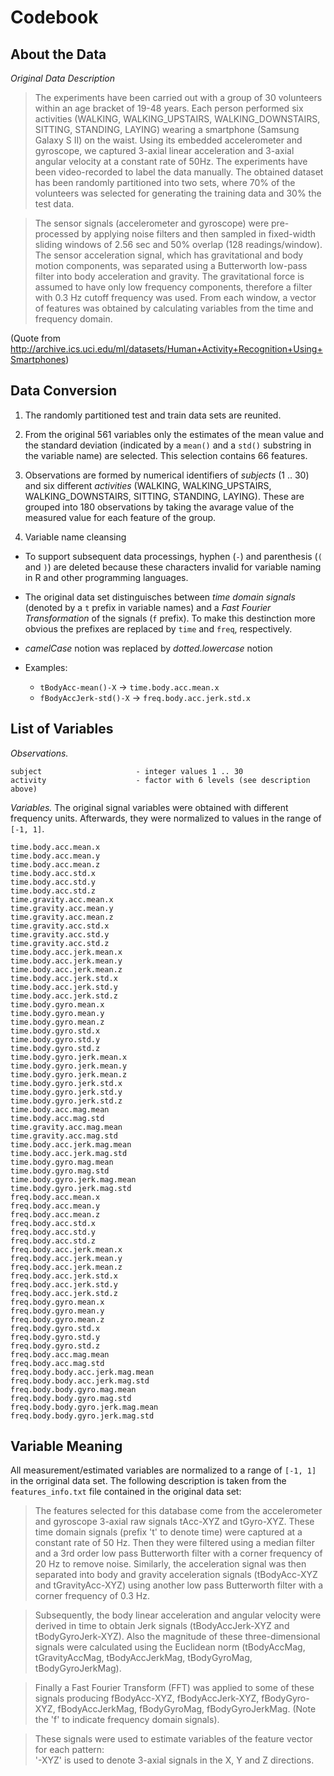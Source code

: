 # Codebook

## About the Data

*Original Data Description*

>The experiments have been carried out with a group of 30 volunteers within an age bracket of 19-48 years. Each person performed six activities (WALKING, WALKING_UPSTAIRS, WALKING_DOWNSTAIRS, SITTING, STANDING, LAYING) wearing a smartphone (Samsung Galaxy S II) on the waist. Using its embedded accelerometer and gyroscope, we captured 3-axial linear acceleration and 3-axial angular velocity at a constant rate of 50Hz. The experiments have been video-recorded to label the data manually. The obtained dataset has been randomly partitioned into two sets, where 70% of the volunteers was selected for generating the training data and 30% the test data. 

>The sensor signals (accelerometer and gyroscope) were pre-processed by applying noise filters and then sampled in fixed-width sliding windows of 2.56 sec and 50% overlap (128 readings/window). The sensor acceleration signal, which has gravitational and body motion components, was separated using a Butterworth low-pass filter into body acceleration and gravity. The gravitational force is assumed to have only low frequency components, therefore a filter with 0.3 Hz cutoff frequency was used. From each window, a vector of features was obtained by calculating variables from the time and frequency domain. 

(Quote from http://archive.ics.uci.edu/ml/datasets/Human+Activity+Recognition+Using+Smartphones)

## Data Conversion

1. The randomly partitioned test and train data sets are reunited.

2. From the original 561 variables only the estimates of the mean value and the standard deviation (indicated by a `mean()` and a `std()` substring in the variable name) are selected.
This selection contains 66 features.

3. Observations are formed by numerical identifiers of _subjects_ (1 .. 30) and six different _activities_ (WALKING, WALKING\_UPSTAIRS, WALKING\_DOWNSTAIRS, SITTING, STANDING, LAYING).  These are grouped into 180 observations by taking the avarage value of the measured value for each feature of the group.

4. Variable name cleansing

  * To support subsequent data processings, hyphen (`-`) and parenthesis (`(` and `)`) are deleted because these characters invalid for variable naming in R and other programming languages.
  * The original data set distinguisches between _time domain signals_ (denoted by a `t` prefix in variable names) and a _Fast Fourier Transformation_ of the signals (`f` prefix). To make this destinction more obvious the prefixes are replaced by `time` and `freq`, respectively.
  * _camelCase_ notion was replaced by _dotted.lowercase_ notion
  * Examples:
    
    + `tBodyAcc-mean()-X` -> `time.body.acc.mean.x`
    + `fBodyAccJerk-std()-X` -> `freq.body.acc.jerk.std.x`

## List of Variables

*Observations.*

    subject                     - integer values 1 .. 30
    activity                    - factor with 6 levels (see description above)

*Variables.*
The original signal variables were obtained with different frequency units. Afterwards, they were normalized to values in the range of `[-1, 1]`.

  	time.body.acc.mean.x
  	time.body.acc.mean.y
  	time.body.acc.mean.z
  	time.body.acc.std.x
  	time.body.acc.std.y
  	time.body.acc.std.z
  	time.gravity.acc.mean.x
  	time.gravity.acc.mean.y
  	time.gravity.acc.mean.z
  	time.gravity.acc.std.x
  	time.gravity.acc.std.y
  	time.gravity.acc.std.z
  	time.body.acc.jerk.mean.x
  	time.body.acc.jerk.mean.y
    time.body.acc.jerk.mean.z
    time.body.acc.jerk.std.x
    time.body.acc.jerk.std.y
    time.body.acc.jerk.std.z
    time.body.gyro.mean.x
    time.body.gyro.mean.y
  	time.body.gyro.mean.z
  	time.body.gyro.std.x
  	time.body.gyro.std.y
  	time.body.gyro.std.z
  	time.body.gyro.jerk.mean.x
  	time.body.gyro.jerk.mean.y
  	time.body.gyro.jerk.mean.z
  	time.body.gyro.jerk.std.x
  	time.body.gyro.jerk.std.y
  	time.body.gyro.jerk.std.z
  	time.body.acc.mag.mean
  	time.body.acc.mag.std
  	time.gravity.acc.mag.mean
  	time.gravity.acc.mag.std
  	time.body.acc.jerk.mag.mean
  	time.body.acc.jerk.mag.std
  	time.body.gyro.mag.mean
  	time.body.gyro.mag.std
  	time.body.gyro.jerk.mag.mean
  	time.body.gyro.jerk.mag.std
  	freq.body.acc.mean.x
  	freq.body.acc.mean.y
  	freq.body.acc.mean.z
  	freq.body.acc.std.x
  	freq.body.acc.std.y
  	freq.body.acc.std.z
  	freq.body.acc.jerk.mean.x
  	freq.body.acc.jerk.mean.y
  	freq.body.acc.jerk.mean.z
  	freq.body.acc.jerk.std.x
  	freq.body.acc.jerk.std.y
  	freq.body.acc.jerk.std.z
  	freq.body.gyro.mean.x
  	freq.body.gyro.mean.y
  	freq.body.gyro.mean.z
  	freq.body.gyro.std.x
  	freq.body.gyro.std.y
  	freq.body.gyro.std.z
  	freq.body.acc.mag.mean
  	freq.body.acc.mag.std
  	freq.body.body.acc.jerk.mag.mean
  	freq.body.body.acc.jerk.mag.std
  	freq.body.body.gyro.mag.mean
  	freq.body.body.gyro.mag.std
  	freq.body.body.gyro.jerk.mag.mean
  	freq.body.body.gyro.jerk.mag.std

## Variable Meaning

All measurement/estimated variables are normalized to a range of `[-1, 1]` in the orriginal data set. The following description is taken from the `features_info.txt` file contained in the original data set:

> The features selected for this database come from the accelerometer and gyroscope 3-axial raw signals tAcc-XYZ and tGyro-XYZ. These time domain signals (prefix 't' to denote time) were captured at a constant rate of 50 Hz. Then they were filtered using a median filter and a 3rd order low pass Butterworth filter with a corner frequency of 20 Hz to remove noise. Similarly, the acceleration signal was then separated into body and gravity acceleration signals (tBodyAcc-XYZ and tGravityAcc-XYZ) using another low pass Butterworth filter with a corner frequency of 0.3 Hz. 

> Subsequently, the body linear acceleration and angular velocity were derived in time to obtain Jerk signals (tBodyAccJerk-XYZ and tBodyGyroJerk-XYZ). Also the magnitude of these three-dimensional signals were calculated using the Euclidean norm (tBodyAccMag, tGravityAccMag, tBodyAccJerkMag, tBodyGyroMag, tBodyGyroJerkMag). 

> Finally a Fast Fourier Transform (FFT) was applied to some of these signals producing fBodyAcc-XYZ, fBodyAccJerk-XYZ, fBodyGyro-XYZ, fBodyAccJerkMag, fBodyGyroMag, fBodyGyroJerkMag. (Note the 'f' to indicate frequency domain signals). 

> These signals were used to estimate variables of the feature vector for each pattern:  
'-XYZ' is used to denote 3-axial signals in the X, Y and Z directions.